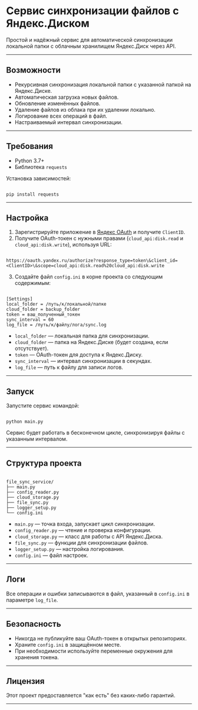 # Сервис синхронизации файлов с Яндекс.Диском

Простой и надёжный сервис для автоматической синхронизации локальной папки с облачным хранилищем Яндекс.Диск через API.

---

## Возможности

- Рекурсивная синхронизация локальной папки с указанной папкой на Яндекс.Диске.
- Автоматическая загрузка новых файлов.
- Обновление изменённых файлов.
- Удаление файлов из облака при их удалении локально.
- Логирование всех операций в файл.
- Настраиваемый интервал синхронизации.

---

## Требования

- Python 3.7+
- Библиотека `requests`

Установка зависимостей:

```

pip install requests

```

---

## Настройка

1. Зарегистрируйте приложение в [Яндекс OAuth](https://oauth.yandex.ru/client/new/) и получите `ClientID`.
2. Получите OAuth-токен с нужными правами (`cloud_api:disk.read` и `cloud_api:disk.write`), используя URL:

```

https://oauth.yandex.ru/authorize?response_type=token\&client_id=<ClientID>\&scope=cloud_api:disk.read%20cloud_api:disk.write

```

3. Создайте файл `config.ini` в корне проекта со следующим содержимым:

```

[Settings]
local_folder = /путь/к/локальной/папке
cloud_folder = backup_folder
token = ваш_полученный_токен
sync_interval = 60
log_file = /путь/к/файлу/лога/sync.log

```

- `local_folder` — локальная папка для синхронизации.
- `cloud_folder` — папка на Яндекс.Диске (будет создана, если отсутствует).
- `token` — OAuth-токен для доступа к Яндекс.Диску.
- `sync_interval` — интервал синхронизации в секундах.
- `log_file` — путь к файлу для записи логов.

---

## Запуск

Запустите сервис командой:

```

python main.py

```

Сервис будет работать в бесконечном цикле, синхронизируя файлы с указанным интервалом.

---

## Структура проекта

```

file_sync_service/
├── main.py
├── config_reader.py
├── cloud_storage.py
├── file_sync.py
├── logger_setup.py
└── config.ini

```

- `main.py` — точка входа, запускает цикл синхронизации.
- `config_reader.py` — чтение и проверка конфигурации.
- `cloud_storage.py` — класс для работы с API Яндекс.Диска.
- `file_sync.py` — функции для синхронизации файлов.
- `logger_setup.py` — настройка логирования.
- `config.ini` — файл настроек.

---

## Логи

Все операции и ошибки записываются в файл, указанный в `config.ini` в параметре `log_file`.

---

## Безопасность

- Никогда не публикуйте ваш OAuth-токен в открытых репозиториях.
- Храните `config.ini` в защищённом месте.
- При необходимости используйте переменные окружения для хранения токена.

---

## Лицензия

Этот проект предоставляется "как есть" без каких-либо гарантий.

---




